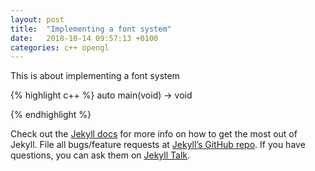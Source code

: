 ```yaml
---
layout: post
title:  "Implementing a font system"
date:   2018-10-14 09:57:13 +0100
categories: c++ opengl 
---
```

This is about implementing a font system

{% highlight c++ %}
auto main(void) -> void

{% endhighlight %}

Check out the [Jekyll docs][jekyll-docs] for more info on how to get the most out of Jekyll. File all bugs/feature requests at [Jekyll’s GitHub repo][jekyll-gh]. If you have questions, you can ask them on [Jekyll Talk][jekyll-talk].

[jekyll-docs]: https://jekyllrb.com/docs/home
[jekyll-gh]:   https://github.com/jekyll/jekyll
[jekyll-talk]: https://talk.jekyllrb.com/
